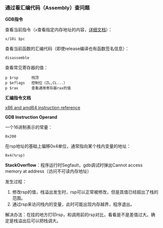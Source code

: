 ### 通过看汇编代码（Assembly）查问题

**GDB指令**

查看当前指令（``x``查看指定内存地址的内容，[详细文档](https://visualgdb.com/gdbreference/commands/x)）：

```
x/10i $pc
```

查看当前函数的汇编代码（即使release编译也有函数签名信息）：
```
disassemble
```

查看常见寄存器的值：

```
p $rsp      栈顶
p $eflags   控制位（ZL,CL...）
p $rax      查看通用寄存器rax的值
```

**汇编指令文档**

[x86 and amd64 instruction reference](https://www.felixcloutier.com/x86/index.html)

**GDB Instruction Operand**

一个16进制表示的常量：
```
0x200
```

在rsp地址的基础上偏移0x4单位，通常指向某个栈内变量的地址：
```
0x4(%rsp)
```

**StackOverflow**：程序运行时Segfault，gdb调试时弹出Cannot access memory at address（访问不可读内存地址）

发生过程：
1. 修改rsp的值，栈溢出发生时，rsp可以正常被修改，但是其值已经超出了栈的范围。
2. 通过rsp来访问栈内的变量，此时可能出现内存越界，程序退出。

解决办法：在挂的地方打印rsp，和调用前的rsp对比，看看是不是差值过大。确定是栈溢出后可以把栈调大。
